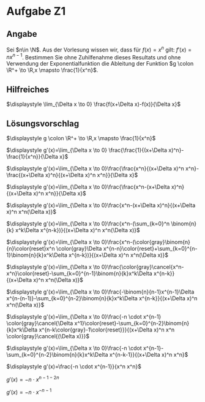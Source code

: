 # Aufgabe Z1
## Angabe

Sei $n\in \N$. Aus der Vorlesung wissen wir, dass für $f(x)=x^n$ gilt: $f'(x) =n x^{n-1}$. Bestimmen Sie ohne Zuhilfenahme dieses Resultats und ohne Verwendung der Exponentialfunktion die Ableitung der Funktion $g \colon \R^+ \to \R,x \mapsto \frac{1}{x^n}$.

## Hilfreiches

$\displaystyle \lim_{\Delta x \to 0} \frac{f(x+\Delta x)-f(x)}{\Delta x}$

## Lösungsvorschlag

$\displaystyle g \colon \R^+ \to \R,x \mapsto \frac{1}{x^n}$

$\displaystyle g'(x)=\lim_{\Delta x \to 0} \frac{\frac{1}{(x+\Delta x)^n}-\frac{1}{x^n}}{\Delta x}$

$\displaystyle g'(x)=\lim_{\Delta x \to 0}\frac{\frac{x^n}{(x+\Delta x)^n x^n}-\frac{(x+\Delta x)^n}{(x+\Delta x)^n x^n}}{\Delta x}$

$\displaystyle g'(x)=\lim_{\Delta x \to 0}\frac{\frac{x^n-(x+\Delta x)^n}{(x+\Delta x)^n x^n}}{\Delta x}$

$\displaystyle g'(x)=\lim_{\Delta x \to 0}\frac{x^n-(x+\Delta x)^n}{(x+\Delta x)^n x^n(\Delta x)}$

$\displaystyle g'(x)=\lim_{\Delta x \to 0}\frac{x^n-(\sum_{k=0}^n \binom{n}{k} x^k\Delta x^{n-k})}{(x+\Delta x)^n x^n(\Delta x)}$

$\displaystyle g'(x)=\lim_{\Delta x \to 0}\frac{x^n-(\color{gray}\binom{n}{n}\color{reset}x^n \color{gray}\Delta x^{n-n}\color{reset}+\sum_{k=0}^{n-1}\binom{n}{k}x^k\Delta x^{n-k})}{(x+\Delta x)^n x^n(\Delta x)}$

$\displaystyle g'(x)=\lim_{\Delta x \to 0}\frac{\color{gray}\cancel{x^n-x^n}\color{reset}-\sum_{k=0}^{n-1}\binom{n}{k}x^k\Delta x^{n-k}}{(x+\Delta x)^n x^n(\Delta x)}$

$\displaystyle g'(x)=\lim_{\Delta x \to 0}\frac{-\binom{n}{n-1}x^{n-1}\Delta x^{n-(n-1)}-\sum_{k=0}^{n-2}\binom{n}{k}x^k\Delta x^{n-k}}{(x+\Delta x)^n x^n(\Delta x)}$

$\displaystyle g'(x)=\lim_{\Delta x \to 0}\frac{-n \cdot x^{n-1} \color{gray}\cancel{\Delta x^1}\color{reset}-\sum_{k=0}^{n-2}\binom{n}{k}x^k\Delta x^{n-k\color{gray}-1\color{reset}}}{(x+\Delta x)^n x^n \color{gray}\cancel{(\Delta x)}}$

$\displaystyle g'(x)=\lim_{\Delta x \to 0}\frac{-n \cdot x^{n-1}-\sum_{k=0}^{n-2}\binom{n}{k}x^k\Delta x^{n-k-1}}{(x+\Delta x)^n x^n}$

$\displaystyle g'(x)=\frac{-n \cdot x^{n-1}}{x^n x^n}$

$g'(x) = -n \cdot x^{n-1-2n}$

$g'(x) = -n \cdot x^{-n-1}$